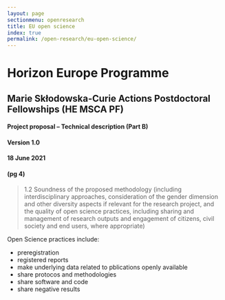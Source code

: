 ```yaml
---
layout: page
sectionmenu: openresearch
title: EU open science
index: true
permalink: /open-research/eu-open-science/
---
```


# Horizon Europe Programme
## Marie Skłodowska-Curie Actions Postdoctoral Fellowships (HE MSCA PF)
#### Project proposal – Technical description (Part B)
#### Version 1.0
#### 18 June 2021
#### (pg 4)
> 1.2 Soundness of the proposed methodology (including interdisciplinary approaches, consideration of the gender dimension and other diversity aspects if relevant for the research project, 
> and the quality of open science practices, including sharing and management of research outputs and engagement of citizens, civil society and end users, where appropriate)

Open Science practices include:
* preregistration
* registered reports
* make underlying data related to pblications openly available
* share protocos and methodologies
* share software and code
* share negative results
